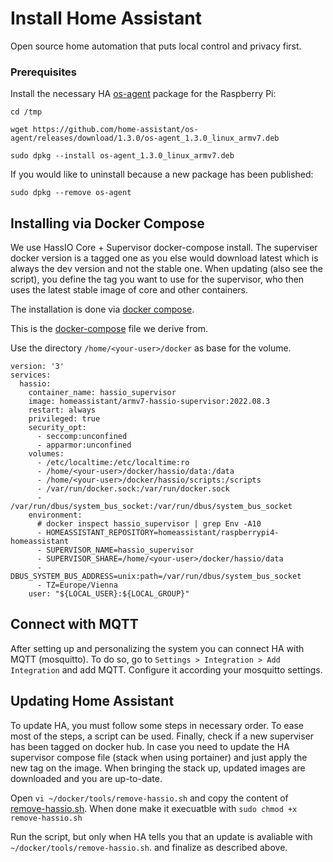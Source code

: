 # Install Home Assistant

Open source home automation that puts local control and privacy first.

### Prerequisites

Install the necessary HA [os-agent](https://github.com/home-assistant/os-agent#agent-for-home-assistant-os) package for the Raspberry Pi: 

```
cd /tmp

wget https://github.com/home-assistant/os-agent/releases/download/1.3.0/os-agent_1.3.0_linux_armv7.deb

sudo dpkg --install os-agent_1.3.0_linux_armv7.deb
```
If you would like to uninstall because a new package has been published:
```
sudo dpkg --remove os-agent
```

## Installing via Docker Compose

We use HassIO Core + Supervisor docker-compose install. The superviser docker version is a tagged one as you else would download latest which is always the dev version and not the stable one. When updating (also see the script), you define the tag you want to use for the supervisor, who then uses the latest stable image of core and other containers.

The installation is done via [docker compose](https://www.home-assistant.io/installation/alternative/#docker-compose).

This is the [docker-compose](https://github.com/postlund/hassio-compose/blob/master/docker-compose.yaml) file we derive from.

Use the directory `/home/<your-user>/docker` as base for the volume.

```
version: '3'
services:
  hassio:
    container_name: hassio_supervisor
    image: homeassistant/armv7-hassio-supervisor:2022.08.3
    restart: always
    privileged: true
    security_opt:
      - seccomp:unconfined
      - apparmor:unconfined
    volumes:
      - /etc/localtime:/etc/localtime:ro
      - /home/<your-user>/docker/hassio/data:/data
      - /home/<your-user>/docker/hassio/scripts:/scripts
      - /var/run/docker.sock:/var/run/docker.sock
      - /var/run/dbus/system_bus_socket:/var/run/dbus/system_bus_socket
    environment:
      # docker inspect hassio_supervisor | grep Env -A10
      - HOMEASSISTANT_REPOSITORY=homeassistant/raspberrypi4-homeassistant
      - SUPERVISOR_NAME=hassio_supervisor
      - SUPERVISOR_SHARE=/home/<your-user>/docker/hassio/data
      - DBUS_SYSTEM_BUS_ADDRESS=unix:path=/var/run/dbus/system_bus_socket
      - TZ=Europe/Vienna
    user: "${LOCAL_USER}:${LOCAL_GROUP}"
```

## Connect with MQTT

After setting up and personalizing the system you can connect HA with MQTT (mosquitto). To do so, go to `Settings > Integration > Add Integration` and add MQTT. Configure it according your mosquitto settings.

## Updating Home Assistant

To update HA, you must follow some steps in necessary order. To ease most of the steps, a script can be used. Finally, check if a new superviser has been tagged on docker hub. In case you need to update the HA supervisor compose file (stack when using portainer) and just apply the new tag on the image. When bringing the stack up, updated images are downloaded and you are up-to-date.

Open `vi ~/docker/tools/remove-hassio.sh` and copy the content of [remove-hassio.sh](../scripts/remove-hassio.sh). When done make it execuatble with `sudo chmod +x remove-hassio.sh`

Run the script, but only when HA tells you that an update is avaliable with `~/docker/tools/remove-hassio.sh`. and finalize as described above.
